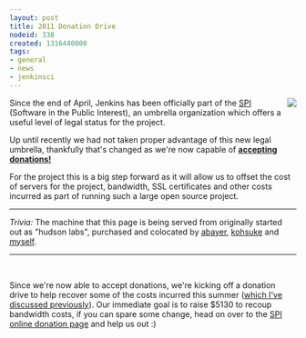 ```yaml
---
layout: post
title: 2011 Donation Drive
nodeid: 338
created: 1316440800
tags:
- general
- news
- jenkinsci
---
```

<img src="http://agentdero.cachefly.net/continuousblog/images/tip-jar.png"
align="right"/>

Since the end of April, Jenkins has been officially part of the
[SPI](http://www.spi-inc.org) (Software
in the Public Interest), an umbrella organization which offers a useful level
of legal status for the project.

Up until recently we had not taken proper advantage of this new legal
umbrella, thankfully that's changed as we're now capable of **[accepting
donations!](https://wiki.jenkins-ci.org/display/JENKINS/Donation)**

For the project this is a big step forward as it will allow us to offset the
cost of servers for the project, bandwidth, SSL certificates and other costs
incurred as part of running such a large open source project.

----

_Trivia:_ The machine that this page is being served from originally started
out as "hudson labs", purchased and colocated by
[abayer](https://twitter.com/abayer),
[kohsuke](https://twitter.com/kohsukekawa) and
[myself](https://twitter.com/agentdero).

----

<br clear="all"/>

Since we're now able to accept donations, we're kicking off a donation drive to
help recover some of the costs incurred this summer ([which I've discussed
previously](/content/mirror-mirror-wall)). Our immediate goal is to raise $5130
to recoup bandwidth costs, if you can spare some change, head on over to the
[SPI online donation
page](https://co.clickandpledge.com/advanced/default.aspx?wid=46160) and help
us out :)

<!--break-->
